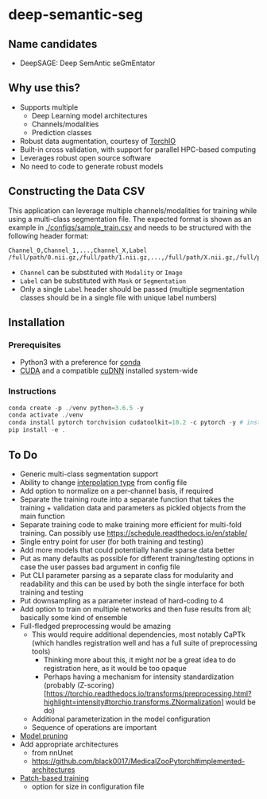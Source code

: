 # deep-semantic-seg

## Name candidates

- DeepSAGE: Deep SemAntic seGmEntator

## Why use this?

- Supports multiple
  - Deep Learning model architectures
  - Channels/modalities 
  - Prediction classes
- Robust data augmentation, courtesy of [TorchIO](https://github.com/fepegar/torchio/)
- Built-in cross validation, with support for parallel HPC-based computing
- Leverages robust open source software
- No need to code to generate robust models

## Constructing the Data CSV

This application can leverage multiple channels/modalities for training while using a multi-class segmentation file. The expected format is shown as an example in [./configs/sample_train.csv](./configs/sample_train.csv) and needs to be structured with the following header format:

```
Channel_0,Channel_1,...,Channel_X,Label
/full/path/0.nii.gz,/full/path/1.nii.gz,...,/full/path/X.nii.gz,/full/path/segmentation.nii.gz
```

- `Channel` can be substituted with `Modality` or `Image`
- `Label` can be substituted with `Mask` or `Segmentation`
- Only a single `Label` header should be passed (multiple segmentation classes should be in a single file with unique label numbers)

## Installation

### Prerequisites

- Python3 with a preference for [conda](https://www.anaconda.com/)
- [CUDA](https://developer.nvidia.com/cuda-download) and a compatible [cuDNN](https://developer.nvidia.com/cudnn) installed system-wide

### Instructions

```powershell
conda create -p ./venv python=3.6.5 -y
conda activate ./venv
conda install pytorch torchvision cudatoolkit=10.2 -c pytorch -y # install according to your cuda version https://pytorch.org/get-started/locally/
pip install -e .
```

## To Do

- Generic multi-class segmentation support
- Ability to change [interpolation type](https://torchio.readthedocs.io/transforms/transforms.html?highlight=interpolation#interpolation) from config file
- Add option to normalize on a per-channel basis, if required
- Separate the training route into a separate function that takes the training + validation data and parameters as pickled objects from the main function
- Separate training code to make training more efficient for multi-fold training. Can possibly use https://schedule.readthedocs.io/en/stable/
- Single entry point for user (for both training and testing)
- Add more models that could potentially handle sparse data better
- Put as many defaults as possible for different training/testing options in case the user passes bad argument in config file
- Put CLI parameter parsing as a separate class for modularity and readability and this can be used by both the single interface for both training and testing
- Put downsampling as a parameter instead of hard-coding to 4
- Add option to train on multiple networks and then fuse results from all; basically some kind of ensemble
- Full-fledged preprocessing would be amazing
  - This would require additional dependencies, most notably CaPTk (which handles registration well and has a full suite of preprocessing tools)
    - Thinking more about this, it might _not_ be a great idea to do registration here, as it would be too opaque
    - Perhaps having a mechanism for intensity standardization (probably (Z-scoring)[https://torchio.readthedocs.io/transforms/preprocessing.html?highlight=intensity#torchio.transforms.ZNormalization] would be do)
  - Additional parameterization in the model configuration 
  - Sequence of operations are important
- [Model pruning](https://pytorch.org/tutorials/intermediate/pruning_tutorial.html)
- Add appropriate architectures
  - from nnUnet
  - https://github.com/black0017/MedicalZooPytorch#implemented-architectures
- [Patch-based training](https://torchio.readthedocs.io/data/patch_training.html#patchsampler)
  - option for size in configuration file